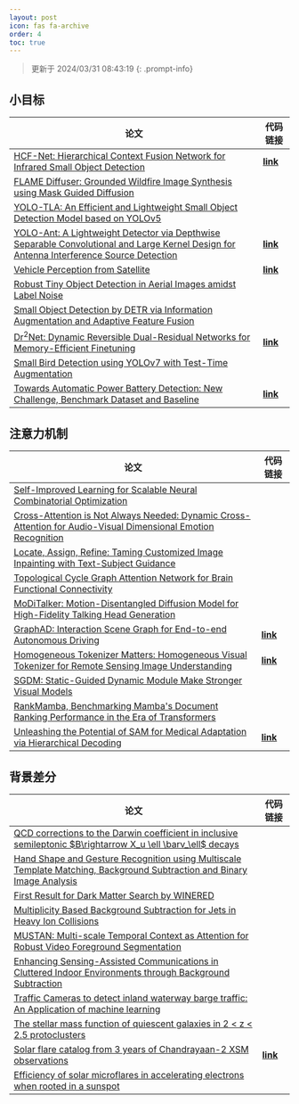 ```yaml
---
layout: post
icon: fas fa-archive
order: 4
toc: true
---
```


> 更新于 2024/03/31 08:43:19
{: .prompt-info}

## 小目标

| 论文 | 代码链接 |
| --- | --- |
| [HCF-Net: Hierarchical Context Fusion Network for Infrared Small Object Detection](http://arxiv.org/abs/2403.10778v1) | [**link**](https://github.com/zhengshuchen/hcfnet) |
| [FLAME Diffuser: Grounded Wildfire Image Synthesis using Mask Guided Diffusion](http://arxiv.org/abs/2403.03463v1) |  |
| [YOLO-TLA: An Efficient and Lightweight Small Object Detection Model based on YOLOv5](http://arxiv.org/abs/2402.14309v1) |  |
| [YOLO-Ant: A Lightweight Detector via Depthwise Separable Convolutional and Large Kernel Design for Antenna Interference Source Detection](http://arxiv.org/abs/2402.12641v1) | [**link**](https://github.com/scnu-rislab/yolo-ant) |
| [Vehicle Perception from Satellite](http://arxiv.org/abs/2402.00703v1) | [**link**](https://github.com/chenxi1510/vehicle-perception-from-satellite-videos) |
| [Robust Tiny Object Detection in Aerial Images amidst Label Noise](http://arxiv.org/abs/2401.08056v1) |  |
| [Small Object Detection by DETR via Information Augmentation and Adaptive Feature Fusion](http://arxiv.org/abs/2401.08017v1) |  |
| [Dr$^2$Net: Dynamic Reversible Dual-Residual Networks for Memory-Efficient Finetuning](http://arxiv.org/abs/2401.04105v1) | [**link**](https://github.com/coolbay/Dr2Net) |
| [Small Bird Detection using YOLOv7 with Test-Time Augmentation](http://arxiv.org/abs/2401.01018v1) |  |
| [Towards Automatic Power Battery Detection: New Challenge, Benchmark Dataset and Baseline](http://arxiv.org/abs/2312.02528v2) | [**link**](https://github.com/xiaoqi-zhao-dlut/x-ray-pbd) |

## 注意力机制

| 论文 | 代码链接 |
| --- | --- |
| [Self-Improved Learning for Scalable Neural Combinatorial Optimization](http://arxiv.org/abs/2403.19561v1) |  |
| [Cross-Attention is Not Always Needed: Dynamic Cross-Attention for Audio-Visual Dimensional Emotion Recognition](http://arxiv.org/abs/2403.19554v1) |  |
| [Locate, Assign, Refine: Taming Customized Image Inpainting with Text-Subject Guidance](http://arxiv.org/abs/2403.19534v1) |  |
| [Topological Cycle Graph Attention Network for Brain Functional Connectivity](http://arxiv.org/abs/2403.19149v1) |  |
| [MoDiTalker: Motion-Disentangled Diffusion Model for High-Fidelity Talking Head Generation](http://arxiv.org/abs/2403.19144v1) |  |
| [GraphAD: Interaction Scene Graph for End-to-end Autonomous Driving](http://arxiv.org/abs/2403.19098v1) | [**link**](https://github.com/zhangyp15/graphad) |
| [Homogeneous Tokenizer Matters: Homogeneous Visual Tokenizer for Remote Sensing Image Understanding](http://arxiv.org/abs/2403.18593v1) | [**link**](https://github.com/geox-lab/hook) |
| [SGDM: Static-Guided Dynamic Module Make Stronger Visual Models](http://arxiv.org/abs/2403.18282v1) |  |
| [RankMamba, Benchmarking Mamba's Document Ranking Performance in the Era of Transformers](http://arxiv.org/abs/2403.18276v1) |  |
| [Unleashing the Potential of SAM for Medical Adaptation via Hierarchical Decoding](http://arxiv.org/abs/2403.18271v1) | [**link**](https://github.com/cccccczh404/h-sam) |

## 背景差分

| 论文 | 代码链接 |
| --- | --- |
| [QCD corrections to the Darwin coefficient in inclusive semileptonic $B\rightarrow X_u \ell \barν_\ell$ decays](http://arxiv.org/abs/2402.13805v2) |  |
| [Hand Shape and Gesture Recognition using Multiscale Template Matching, Background Subtraction and Binary Image Analysis](http://arxiv.org/abs/2402.09663v1) |  |
| [First Result for Dark Matter Search by WINERED](http://arxiv.org/abs/2402.07976v1) |  |
| [Multiplicity Based Background Subtraction for Jets in Heavy Ion Collisions](http://arxiv.org/abs/2402.10945v1) |  |
| [MUSTAN: Multi-scale Temporal Context as Attention for Robust Video Foreground Segmentation](http://arxiv.org/abs/2402.00918v1) |  |
| [Enhancing Sensing-Assisted Communications in Cluttered Indoor Environments through Background Subtraction](http://arxiv.org/abs/2401.05763v1) |  |
| [Traffic Cameras to detect inland waterway barge traffic: An Application of machine learning](http://arxiv.org/abs/2401.03070v1) |  |
| [The stellar mass function of quiescent galaxies in 2 < z < 2.5 protoclusters](http://arxiv.org/abs/2312.12380v1) |  |
| [Solar flare catalog from 3 years of Chandrayaan-2 XSM observations](http://arxiv.org/abs/2312.09191v2) | [**link**](https://github.com/devansh-dvj/suryadrishti) |
| [Efficiency of solar microflares in accelerating electrons when rooted in a sunspot](http://arxiv.org/abs/2312.06856v2) |  |
